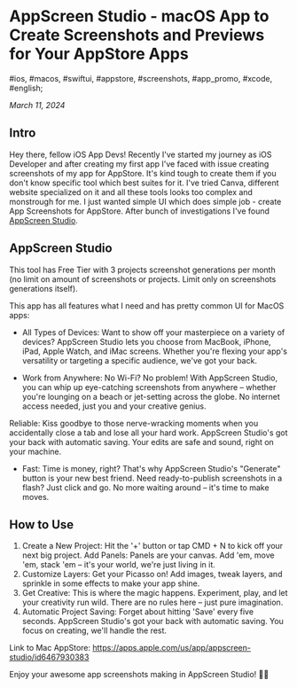 # AppScreen Studio - macOS App to Create Screenshots and Previews for Your AppStore Apps

#ios, #macos, #swiftui, #appstore, #screenshots, #app_promo, #xcode, #english;

_March 11, 2024_

## Intro

Hey there, fellow iOS App Devs! Recently I've started my journey as iOS Developer and after creating my first app I've faced with issue creating screenshots of my app for AppStore. It's kind tough to create them if you don't know specific tool which best suites for it. I've tried Canva, different website specialized on it and all these tools looks too complex and monstrough for me. I just wanted simple UI which does simple job - create App Screenshots for AppStore. After bunch of investigations I've found [AppScreen Studio](https://appscreen.studio/). 

## AppScreen Studio

This tool has Free Tier with 3 projects screenshot generations per month (no limit on amount of screenshots or projects. Limit only on screenshots generations itself).

This app has all features what I need and has pretty common UI for MacOS apps:

* All Types of Devices: Want to show off your masterpiece on a variety of devices? AppScreen Studio lets you choose from MacBook, iPhone, iPad, Apple Watch, and iMac screens. Whether you're flexing your app's versatility or targeting a specific audience, we've got your back.

* Work from Anywhere: No Wi-Fi? No problem! With AppScreen Studio, you can whip up eye-catching screenshots from anywhere – whether you're lounging on a beach or jet-setting across the globe. No internet access needed, just you and your creative genius.

Reliable: Kiss goodbye to those nerve-wracking moments when you accidentally close a tab and lose all your hard work. AppScreen Studio's got your back with automatic saving. Your edits are safe and sound, right on your machine.

* Fast: Time is money, right? That's why AppScreen Studio's "Generate" button is your new best friend. Need ready-to-publish screenshots in a flash? Just click and go. No more waiting around – it's time to make moves.

## How to Use

1. Create a New Project: Hit the '+' button or tap CMD + N to kick off your next big project.
Add Panels: Panels are your canvas. Add 'em, move 'em, stack 'em – it's your world, we're just living in it.
2. Customize Layers: Get your Picasso on! Add images, tweak layers, and sprinkle in some effects to make your app shine.
3. Get Creative: This is where the magic happens. Experiment, play, and let your creativity run wild. There are no rules here – just pure imagination.
4. Automatic Project Saving: Forget about hitting 'Save' every five seconds. AppScreen Studio's got your back with automatic saving. You focus on creating, we'll handle the rest.

Link to Mac AppStore: https://apps.apple.com/us/app/appscreen-studio/id6467930383

Enjoy your awesome app screenshots making in AppScreen Studio! ✌🏼
